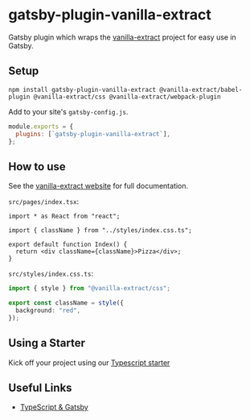 # gatsby-plugin-vanilla-extract

Gatsby plugin which wraps the [vanilla-extract](https://vanilla-extract.style/) project for easy use in Gatsby.

## Setup

```shell
npm install gatsby-plugin-vanilla-extract @vanilla-extract/babel-plugin @vanilla-extract/css @vanilla-extract/webpack-plugin
```

Add to your site's `gatsby-config.js`.

```js
module.exports = {
  plugins: [`gatsby-plugin-vanilla-extract`],
};
```

## How to use

See the [vanilla-extract website](https://vanilla-extract.style/) for full documentation.

`src/pages/index.tsx`:

```tsx
import * as React from "react";

import { className } from "../styles/index.css.ts";

export default function Index() {
  return <div className={className}>Pizza</div>;
}
```

`src/styles/index.css.ts`:

```ts
import { style } from "@vanilla-extract/css";

export const className = style({
  background: "red",
});
```

## Using a Starter
Kick off your project using our [Typescript starter](https://github.com/gatsbyjs/gatsby-starter-typescript
)

## Useful Links

- [TypeScript & Gatsby](https://www.gatsbyjs.com/docs/how-to/custom-configuration/typescript/)
